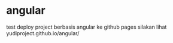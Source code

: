 # angular
test deploy project berbasis angular ke github pages
silakan lihat 
yudiproject.github.io/angular/
